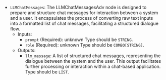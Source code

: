 - `LLMChatMessages`: The LLMChatMessagesAdv node is designed to prepare and structure chat messages for interaction between a system and a user. It encapsulates the process of converting raw text inputs into a formatted list of chat messages, facilitating a structured dialogue flow.
    - Inputs:
        - `prompt` (Required): unknown Type should be `STRING`.
        - `role` (Required): unknown Type should be `COMBO[STRING]`.
    - Outputs:
        - `llm_message`: A list of structured chat messages, representing the dialogue between the system and the user. This output facilitates further processing or interaction within a chat-based application. Type should be `LIST`.
